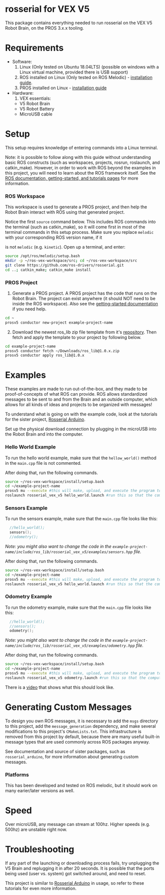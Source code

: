 # rosserial for VEX V5

This package contains everything needed to run rosserial on the VEX V5
Robot Brain, on the PROS 3.x.x tooling.

# Requirements
- Software:
  1. Linux (Only tested on Ubuntu 18.04LTS) (possible on windows with a Linux 
  virtual machine, provided there is USB support)
  2. ROS installed on Linux (Only tested on ROS Melodic) - [installation guide](http://wiki.ros.org/melodic/Installation/Source).
  3. PROS installed on Linux - [installation guide](https://pros.cs.purdue.edu/v5/getting-started/index.html)
- Hardware:
  1. VEX essentials:
    - V5 Robot Brain
    - V5 Robot Battery
    - MicroUSB cable

# Setup
This setup requires knowledge of entering commands into a Linux terminal.

Note: it is possible to follow along with this guide without understanding
basic ROS constructs
(such as workspaces, projects, rosrun, roslaunch, and catkin_make).
However, in order to work with ROS beyond the examples in this project,
you will need to learn about the ROS framework itself. See the
[ROS documentation, getting-started, and tutorials pages](http://wiki.ros.org/) for more information.

### ROS Workspace
This workspace is used to generate a PROS project, and then help the Robot Brain
interact with ROS using that generated project.

Notice the first `source` command below. This includes ROS commands into the terminal
(such as catkin_make), so it will come first in
most of the terminal commands in this setup process. Make sure you replace `melodic`
with your corresponding ROS version name, if it

is not `melodic` (e.g. `kinetic`).
Open up a terminal, and enter:

```bash
source /opt/ros/melodic/setup.bash
mkdir -p ~/ros-vex-workspace/src; cd ~/ros-vex-workspace/src
git clone https://github.com/ros-drivers/rosserial.git
cd ..; catkin_make; catkin_make install
```

### PROS Project

1. Generate a PROS project. A PROS project has the code that runs on the Robot Brain.
The project can exist anywhere (it should NOT need to be inside the ROS workspace). Also see the
[getting-started documentation](https://pros.cs.purdue.edu/v5/getting-started/index.html) if you need help.

```bash
cd ~
prosv5 conductor new-project example-project-name
```

2. Download the newest ros_lib zip file template from it's [repository](https://github.com/UTAH-VEXU-Robotics/ros_lib/releases). 
Then fetch and apply the template to your project by following below.

```bash
cd example-project-name
prosv5 conductor fetch ~/Downloads/ros_lib@1.0.x.zip
prosv5 conductor apply ros_lib@1.0.x
```

# Examples

These examples are made to run out-of-the-box, and they made to be proof-of-concepts of
what ROS can provide. ROS allows standardized messages to be sent to and from the Brain and an outside computer, 
which allows for all kinds of ideas and projects to be organized with messages!

To understand what is going on with the example code, look at the tutorials for the sister project, [Rosserial Arduino](http://wiki.ros.org/rosserial_arduino/Tutorials).

Set up the physical download connection by plugging in the microUSB into the Robot Brain and into the computer.

### Hello World Example

To run the hello world example, make sure that the `hellow_world()` method in the `main.cpp` file is not commented.

After doing that, run the following commands.

```bash
source ~/ros-vex-workspace/install/setup.bash
cd ~/example-project-name
prosv5 mu --execute #this will make, upload, and execute the program to the brain
roslaunch rosserial_vex_v5 hello_world.launch #run this so that the computer can talk to the brain
```

### Sensors Example

To run the sensors example, make sure that the `main.cpp` file looks like this:

```cpp
  //hello_world();
  sensors();
  //odometry();
```

*Note: you might also want to change the code in the `example-project-name/include/ros_lib/rosserial_vex_v5/examples/sensors.hpp` file.*

After doing that, run the following commands.

```bash
source ~/ros-vex-workspace/install/setup.bash
cd ~/example-project-name
prosv5 mu --execute #this will make, upload, and execute the program to the brain
roslaunch rosserial_vex_v5 hello_world.launch #run this so that the computer can talk to the brain
```

### Odometry Example

To run the odometry example, make sure that the `main.cpp` file looks like this:

```cpp
  //hello_world();
  //sensors();
  odometry();
```

*Note: you might also want to change the code in the `example-project-name/include/ros_lib/rosserial_vex_v5/examples/odometry.hpp` file.*

After doing that, run the following commands.

```bash
source ~/ros-vex-workspace/install/setup.bash
cd ~/example-project-name
prosv5 mu --execute #this will make, upload, and execute the program to the brain
roslaunch rosserial_vex_v5 odometry.launch #run this so that the computer can talk to the brain
```

There is a [video](https://youtu.be/_WbhUeprUS8) that shows what this should look like.


# Generating Custom Messages
To design you own ROS messages, it is necessary to add the `msgs` directory to this project,
add the `message_generation` dependency, and make several modifications to this project's `CMakeLists.txt`.
This infrastructure is removed from this project by default,
because there are many useful built-in message types that are used commonly across ROS packages anyway.

See documentation and source of sister packages, such as `rosserial_arduino`,
for more information about generating custom messages.

### Platforms
This has been developed and tested on ROS melodic, but it should work on many earier/later versions as well.

# Speed
Over microUSB, any message can stream at 100hz. Higher speeds (e.g. 500hz) are unstable right now.

# Troubleshooting
If any part of the launching or downloading process fails,
try unplugging the V5 Brain and replugging it in after 20 seconds.
It is possible that the ports being used (user vs. system) got switched around,
and need to reset.

This project is similar to [Rosserial Arduino](http://wiki.ros.org/rosserial_arduino/Tutorials) in usage, so refer to these tutorials for even more information.
